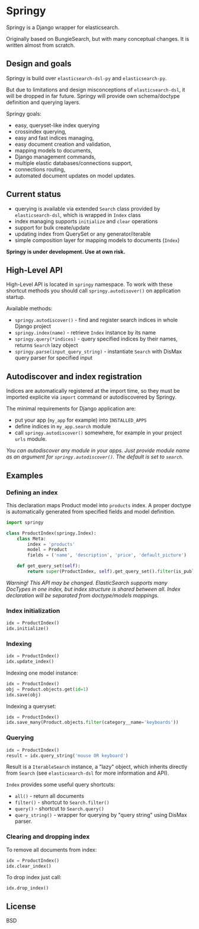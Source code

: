 # Springy

Springy is a Django wrapper for elasticsearch.

Originally based on BungieSearch, but with many conceptual changes.
It is written almost from scratch.


## Design and goals

Springy is build over `elasticsearch-dsl-py` and `elasticsearch-py`.

But due to limitations and design misconceptions of `elasticsearch-dsl`,
it will be dropped in far future. Springy will provide own schema/doctype
definition and querying layers.


Springy goals:

* easy, queryset-like index querying
* crossindex querying,
* easy and fast indices managing,
* easy document creation and validation,
* mapping models to documents,
* Django management commands,
* multiple elastic databases/connections support,
* connections routing,
* automated document updates on model updates.


## Current status

* querying is available via extended `Search` class provided by
  `elasticsearch-dsl`, which is wrapped in `Index` class
* index managing supports `initialize` and `clear` operations
* support for bulk create/update
* updating index from QuerySet or any generator/iterable
* simple composition layer for mapping models to documents
  (`Index`)

**Springy is under development. Use at own risk.**

## High-Level API

High-Level API is located in `springy` namespace. To work with these shortcut methods you should call `springy.autodisover()` on application startup.

Available methods:

* `springy.autodiscover()` - find and register search indices in whole Django project
* `springy.index(name)` - retrieve `Index` instance by its name
* `springy.query(*indices)` - query specified indices by their names, returns `Search` lazy object
* `springy.parse(input_query_string)` - instantiate `Search` with DisMax query parser for specified input

## Autodiscover and index registration

Indices are automatically registered at the import time, so they must be imported explicite via `import` command or autodiscovered by Springy.

The minimal requirements for Django application are:
  * put your app (`my_app` for example) into `INSTALLED_APPS`
  * define indices in `my_app.search` module
  * call `springy.autodiscover()` somewhere, for example in your project `urls` module.
  
*You can autodiscover any module in your apps. Just provide module name as an argument for `springy.autodiscover()`. The default is set to `search`.*

## Examples

### Defining an index

This declaration maps Product model into `products` index.  A proper doctype
is automatically generated from specified fields and model definition.

```python
import springy

class ProductIndex(springy.Index):
    class Meta:
        index = 'products'
        model = Product
        fields = ('name', 'description', 'price', 'default_picture')

    def get_query_set(self):
        return super(ProductIndex, self).get_query_set().filter(is_published=True)
```

*Warning! This API may be changed. ElasticSearch supports many DocTypes
in one index, but index structure is shared between all. Index declaration will
be separated from doctype/models mappings.*

### Index initialization

```python
idx = ProductIndex()
idx.initialize() 
```

### Indexing

```python
idx = ProductIndex()
idx.update_index()
```

Indexing one model instance:

```python
idx = ProductIndex()
obj = Product.objects.get(id=1)
idx.save(obj)
```

Indexing a queryset:

```python
idx = ProductIndex()
idx.save_many(Product.objects.filter(category__name='keyboards'))
```


### Querying

```python
idx = ProductIndex()
result = idx.query_string('mouse OR keyboard')
```

Result is a `IterableSearch` instance, a "lazy" object, which inherits directly
from `Search` (see `elasticsearch-dsl` for more information and API).

`Index` provides some useful query shortcuts:

* `all()` - return all documents
* `filter()` - shortcut to `Search.filter()`
* `query()` - shortcut to `Search.query()`
* `query_string()` - wrapper for querying by "query string" using DisMax parser.

### Clearing and dropping index

To remove all documents from index:

```python
idx = ProductIndex()
idx.clear_index()
```

To drop index just call:

```
idx.drop_index()
```

## License

BSD


